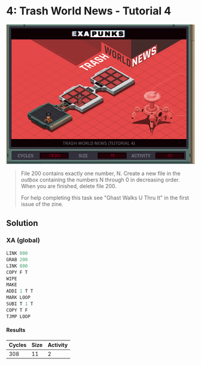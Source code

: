 # 4: Trash World News - Tutorial 4

<div align="center"><img src="EXAPUNKS - TRASH WORLD NEWS (308, 11, 2, 2022-12-05-19-20-08).gif" /></div>

> File 200 contains exactly one number, N. Create a new file in the *outbox* containing the numbers N through 0 in decreasing order. When you are finished, delete file 200.
> 
> For help completing this task see "Ghast Walks U Thru It" in the first issue of the zine.

## Solution

### XA (global)
```asm
LINK 800
GRAB 200
LINK 800
COPY F T
WIPE
MAKE
ADDI 1 T T
MARK LOOP
SUBI T 1 T
COPY T F
TJMP LOOP
```

#### Results
| Cycles | Size | Activity |
|--------|------|----------|
| 308    | 11   | 2        |
